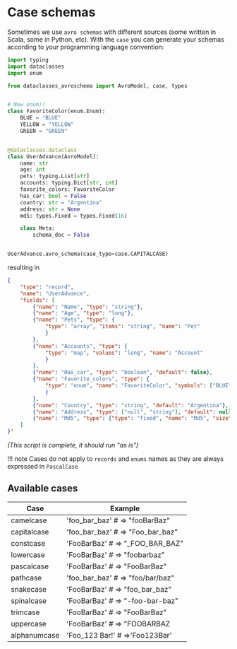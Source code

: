 # Case schemas

Sometimes we use `avro schemas` with different sources (some written in Scala, some in Python, etc). With the `case`
you can generate your schemas according to your programming language convention:

```python  title="Example with CAPITALCASE"
import typing
import dataclasses
import enum

from dataclasses_avroschema import AvroModel, case, types


# New enum!!
class FavoriteColor(enum.Enum):
    BLUE = "BLUE"
    YELLOW = "YELLOW"
    GREEN = "GREEN"


@dataclasses.dataclass
class UserAdvance(AvroModel):
    name: str
    age: int
    pets: typing.List[str]
    accounts: typing.Dict[str, int]
    favorite_colors: FavoriteColor
    has_car: bool = False
    country: str = "Argentina"
    address: str = None
    md5: types.Fixed = types.Fixed(16)

    class Meta:
        schema_doc = False


UserAdvance.avro_schema(case_type=case.CAPITALCASE)
```

resulting in

```json
{
    "type": "record", 
    "name": "UserAdvance", 
    "fields": [
        {"name": "Name", "type": "string"},
        {"name": "Age", "type": "long"},
        {"name": "Pets", "type": {
            "type": "array", "items": "string", "name": "Pet"
            }
        },
        {"name": "Accounts", "type": {
            "type": "map", "values": "long", "name": "Account"
            }
        },
        {"name": "Has_car", "type": "boolean", "default": false},
        {"name": "Favorite_colors", "type": {
            "type": "enum", "name": "FavoriteColor", "symbols": ["BLUE", "YELLOW", "GREEN"]
            }
        },
        {"name": "Country", "type": "string", "default": "Argentina"},
        {"name": "Address", "type": ["null", "string"], "default": null},
        {"name": "Md5", "type": {"type": "fixed", "name": "Md5", "size": 16}}
    ]
}'
```

*(This script is complete, it should run "as is")*

!!! note
    Cases do not apply to `records` and `enums` names as they are always expressed in `PascalCase`

## Available cases

|Case| Example|
|----|--------|
|camelcase |'foo_bar_baz' # => "fooBarBaz"|
|capitalcase|'foo_bar_baz' # => "Foo_bar_baz"|
|constcase|'FooBarBaz' # => "_FOO_BAR_BAZ"|
|lowercase|'FooBarBaz' # => "foobarbaz"|
|pascalcase|'FooBarBaz' # => "FooBarBaz"|
|pathcase|'foo_bar_baz' # => "foo/bar/baz"|
|snakecase|'FooBarBaz' # => "foo_bar_baz"|
|spinalcase|'FooBarBaz' # => "-foo-bar-baz"|
|trimcase|'FooBarBaz' # => "FooBarBaz"|
|uppercase|'FooBarBaz' # => "FOOBARBAZ|
|alphanumcase|'Foo_123 Bar!' # =>'Foo123Bar'|
